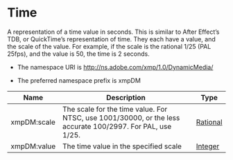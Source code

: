 # Time

A representation of a time value in seconds. This is similar to After Effect’s TDB, or QuickTime’s representation of time. They each have a value, and the scale of the value. For example, if the scale is the rational 1/25 (PAL 25fps), and the value is 50, the time is 2 seconds.

- The namespace URI is http://ns.adobe.com/xmp/1.0/DynamicMedia/

- The preferred namespace prefix is xmpDM

|Name|Description|Type|
|----|-----------|----|
|xmpDM:scale|The scale for the time value. For NTSC, use 1001/30000, or the less accurate 100/2997. For PAL, use 1/25.|[Rational](./CoreProperties.md#Rational)|
|xmpDM:value|The time value in the specified scale  |[Integer](./CoreProperties.md#Integer)|
